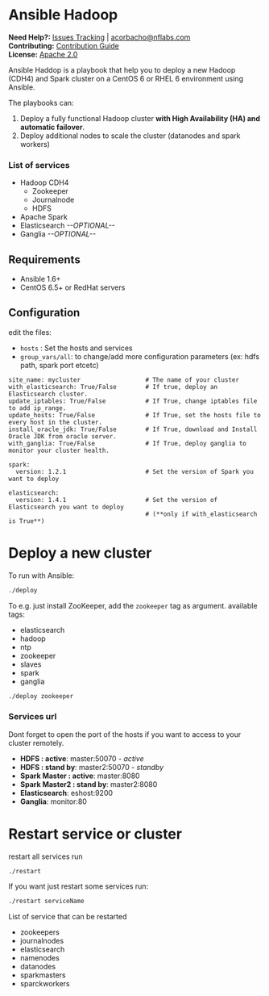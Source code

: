# Ansible Hadoop
**Need Help?:** [Issues Tracking](https://github.com/NFLabs/ansible-hadoop/issues) | [acorbacho@nflabs.com](mailto:acorbacho@nflabs.com) <br/>
**Contributing:** [Contribution Guide](https://github.com/NFLabs/ansible-hadoop/blob/master/CONTRIBUTING.md)<br/>
**License:** [Apache 2.0](https://github.com/NFLabs/ansible-hadoop/blob/master/LICENSE)

Ansible Haddop is a playbook that help you to deploy a new Hadoop (CDH4) and Spark cluster on a CentOS 6 or RHEL 6 environment using Ansible.

The playbooks can:

 1. Deploy a fully functional Hadoop cluster **with High Availability (HA) and automatic failover**.
 2. Deploy additional nodes to scale the cluster (datanodes and spark workers)

### List of services 
 * Hadoop CDH4
    * Zookeeper
    * Journalnode
    * HDFS
 * Apache Spark
 * Elasticsearch *--OPTIONAL--*
 * Ganglia *--OPTIONAL--*

## Requirements
 * Ansible 1.6+
 * CentOS 6.5+ or RedHat servers

## Configuration

edit the files:

 * `hosts` : Set the hosts and services
 * `group_vars/all`: to change/add  more configuration parameters (ex: hdfs path, spark port etcetc) <br/>
 
  ```
  site_name: mycluster					# The name of your cluster
  with_elasticsearch: True/False		# If true, deploy an Elasticsearch cluster.
  update_iptables: True/False			# If True, change iptables file to add ip_range.
  update_hosts: True/False				# If True, set the hosts file to every host in the cluster.
  install_oracle_jdk: True/False		# If True, download and Install Oracle JDK from oracle server. 
  with_ganglia: True/False				# If True, deploy ganglia to monitor your cluster health.
  
  spark:
    version: 1.2.1						# Set the version of Spark you want to deploy
    
  elasticsearch:
    version: 1.4.1						# Set the version of Elasticsearch you want to deploy
    									# (**only if with_elasticsearch is True**)
  
  ```

# Deploy a new cluster

To run with Ansible:

```sh
./deploy
```

To e.g. just install ZooKeeper, add the `zookeeper` tag as argument.
available tags: 
 
 * elasticsearch
 * hadoop
 * ntp
 * zookeeper
 * slaves
 * spark
 * ganglia

```sh
./deploy zookeeper
```

### Services url
Dont forget to open the port of the hosts if you want to access to your cluster remotely.


 * **HDFS : active**: master:50070 - *active*
 * **HDFS : stand by**: master2:50070 - *standby*
 * **Spark Master : active**: master:8080
 * **Spark Master2 : stand by**: master2:8080
 * **Elasticsearch**: eshost:9200
 * **Ganglia**: monitor:80

# Restart service or cluster

restart all services run 
```
./restart
```

If you want just restart some services run:

```sh
./restart serviceName
```

List of service that can be restarted

 * zookeepers
 * journalnodes
 * elasticsearch
 * namenodes
 * datanodes
 * sparkmasters
 * sparckworkers

